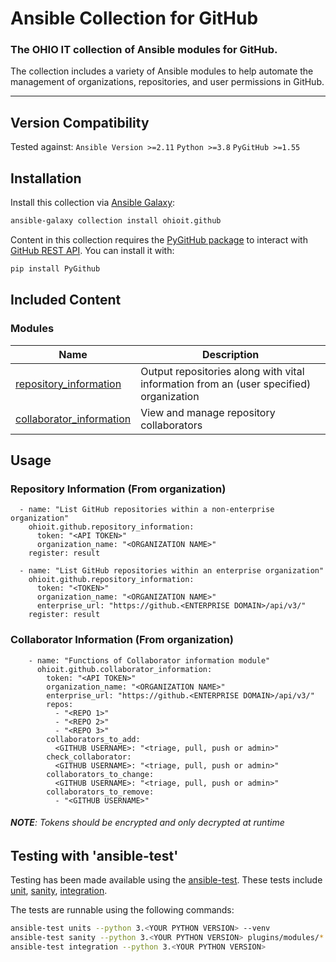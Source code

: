 # Ansible Collection for GitHub

### The OHIO IT collection of Ansible modules for GitHub.

The collection includes a variety of Ansible modules to help automate the management of organizations, repositories, and user permissions in GitHub.

---

## Version Compatibility

Tested against:
`Ansible Version >=2.11`
`Python >=3.8`
`PyGitHub >=1.55`

## Installation

Install this collection via [Ansible Galaxy](https://galaxy.ansible.com/ohioit/github):

```bash
ansible-galaxy collection install ohioit.github
```

Content in this collection requires the [PyGitHub package](https://github.com/PyGithub/PyGithub) to interact with [GitHub REST API](https://docs.github.com/en/rest). You can install it with:

```bash
pip install PyGithub
```

## Included Content

### Modules

| Name                                                                                                                                             | Description                                                                            |
| ------------------------------------------------------------------------------------------------------------------------------------------------ | -------------------------------------------------------------------------------------- |
| [repository_information](https://github.com/senior-design-21-22/ansible-collection-github/blob/development/docs/repository_information.rst) | Output repositories along with vital information from an (user specified) organization |
| [collaborator_information](https://github.com/senior-design-21-22/ansible-collection-github/blob/development/docs/collaborator_information.rst) | View and manage repository collaborators |

## Usage

### Repository Information (From organization)

```
  - name: "List GitHub repositories within a non-enterprise organization"
    ohioit.github.repository_information:
      token: "<API TOKEN>"
      organization_name: "<ORGANIZATION NAME>"
    register: result

  - name: "List GitHub repositories within an enterprise organization"
    ohioit.github.repository_information:
      token: "<TOKEN>"
      organization_name: "<ORGANIZATION NAME>"
      enterprise_url: "https://github.<ENTERPRISE DOMAIN>/api/v3/"
    register: result    
```
### Collaborator Information (From organization)

```
    - name: "Functions of Collaborator information module"
      ohioit.github.collaborator_information:
        token: "<API TOKEN>"
        organization_name: "<ORGANIZATION NAME>"
        enterprise_url: "https://github.<ENTERPRISE DOMAIN>/api/v3/"
        repos:
          - "<REPO 1>"
          - "<REPO 2>"
          - "<REPO 3>"
        collaborators_to_add:
          <GITHUB USERNAME>: "<triage, pull, push or admin>"
        check_collaborator:
          <GITHUB USERNAME>: "<triage, pull, push or admin>"
        collaborators_to_change:
          <GITHUB USERNAME>: "<triage, pull, push or admin>"
        collaborators_to_remove:
          - "<GITHUB USERNAME>"   
```

###### _**NOTE**: Tokens should be encrypted and only decrypted at runtime_

## Testing with 'ansible-test'

Testing has been made available using the [ansible-test](https://docs.ansible.com/ansible/latest/dev_guide/testing_integration.html). These tests include [unit](https://github.com/senior-design-21-22/ansible-collection-github/blob/development/docs/unit_testing.rst), [sanity](https://github.com/senior-design-21-22/ansible-collection-github/tree/repo-information-module/unit/sanity), [integration](https://github.com/senior-design-21-22/ansible-collection-github/blob/development/docs/integration_testing.rst).

The tests are runnable using the following commands:

```bash
ansible-test units --python 3.<YOUR PYTHON VERSION> --venv
ansible-test sanity --python 3.<YOUR PYTHON VERSION> plugins/modules/*
ansible-test integration --python 3.<YOUR PYTHON VERSION>
```